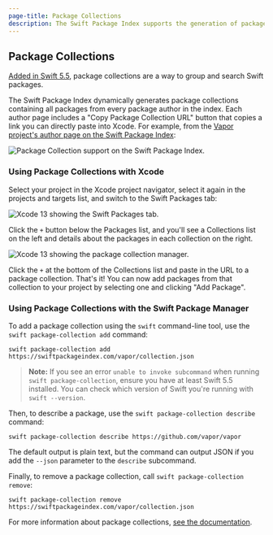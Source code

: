 ```yaml
---
page-title: Package Collections
description: The Swift Package Index supports the generation of package collections.
---
```


## Package Collections

[Added in Swift 5.5](https://swift.org/blog/package-collections/), package collections are a way to group and search Swift packages.

The Swift Package Index dynamically generates package collections containing all packages from every package author in the index. Each author page includes a "Copy Package Collection URL" button that copies a link you can directly paste into Xcode. For example, from the [Vapor project's author page on the Swift Package Index](/vapor):

<picture class="shadow">
  <source srcset="/images/screenshots/author-page-vapor-packages~dark.png" media="(prefers-color-scheme: dark)">
  <img src="/images/screenshots/author-page-vapor-packages~light.png" alt="Package Collection support on the Swift Package Index.">
</picture>

### Using Package Collections with Xcode

Select your project in the Xcode project navigator, select it again in the projects and targets list, and switch to the Swift Packages tab:

<picture>
  <source srcset="/images/screenshots/xcode-13-swift-packages-tab~dark.png" media="(prefers-color-scheme: dark)">
  <img src="/images/screenshots/xcode-13-swift-packages-tab~light.png" alt="Xcode 13 showing the Swift Packages tab.">
</picture>

Click the `+` button below the Packages list, and you'll see a Collections list on the left and details about the packages in each collection on the right.

<picture>
  <source srcset="/images/screenshots/xcode-13-package-collections~dark.png" media="(prefers-color-scheme: dark)">
  <img src="/images/screenshots/xcode-13-package-collections~light.png" alt="Xcode 13 showing the package collection manager.">
</picture>

Click the `+` at the bottom of the Collections list and paste in the URL to a package collection. That's it! You can now add packages from that collection to your project by selecting one and clicking "Add Package".

### Using Package Collections with the Swift Package Manager

To add a package collection using the `swift` command-line tool, use the `swift package-collection add` command:

```
swift package-collection add https://swiftpackageindex.com/vapor/collection.json
```

> **Note:** If you see an error `unable to invoke subcommand` when running `swift package-collection`, ensure you have at least Swift 5.5 installed. You can check which version of Swift you're running with `swift --version`.

Then, to describe a package, use the `swift package-collection describe` command:

```
swift package-collection describe https://github.com/vapor/vapor
```

The default output is plain text, but the command can output JSON if you add the `--json` parameter to the `describe` subcommand.

Finally, to remove a package collection, call `swift package-collection remove`:

```
swift package-collection remove https://swiftpackageindex.com/vapor/collection.json
```

For more information about package collections, [see the documentation](https://github.com/apple/swift-package-manager/blob/main/Documentation/PackageCollections.md).
